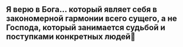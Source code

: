 ## Я верю в Бога… который являет себя в закономерной гармонии всего сущего, а не Господа, который занимается судьбой и поступками конкретных людей👋

<!--
**MAJHQO/MAJHQO** is a ✨ _special_ ✨ repository because its `README.md` (this file) appears on your GitHub profile.

Here are some ideas to get you started:

- 🔭 I’m currently working on ...
- 🌱 I’m currently learning ...
- 👯 I’m looking to collaborate on ...
- 🤔 I’m looking for help with ...
- 💬 Ask me about ...
- 📫 How to reach me: ...
- 😄 Pronouns: ...
- ⚡ Fun fact: ...
-->
